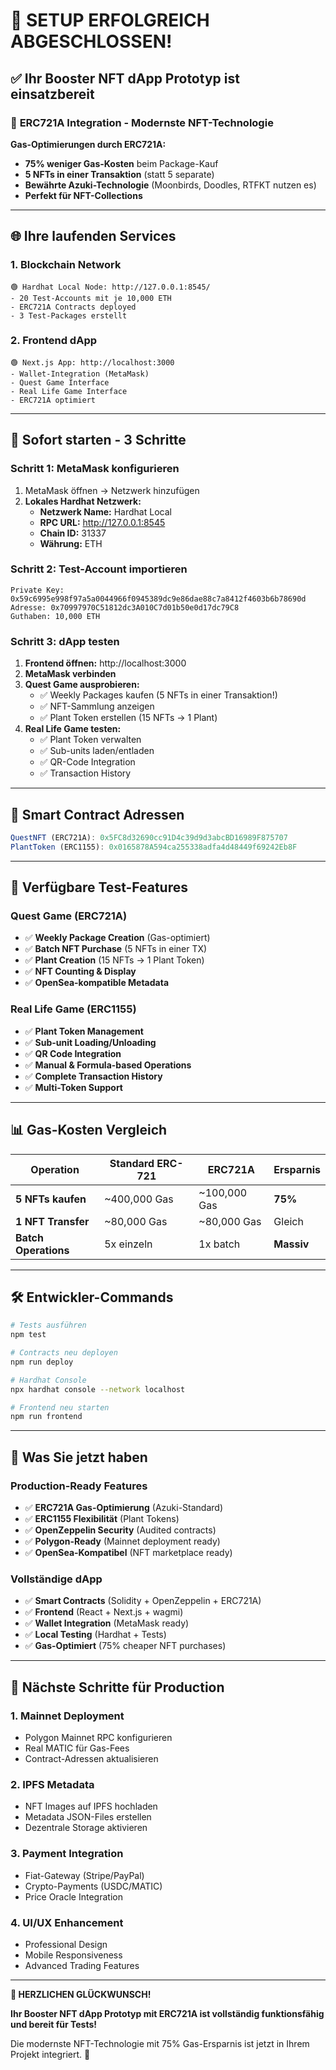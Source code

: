 # 🎉 **SETUP ERFOLGREICH ABGESCHLOSSEN!**

## ✅ **Ihr Booster NFT dApp Prototyp ist einsatzbereit**

### 🚀 **ERC721A Integration - Modernste NFT-Technologie**

**Gas-Optimierungen durch ERC721A:**
- **75% weniger Gas-Kosten** beim Package-Kauf
- **5 NFTs in einer Transaktion** (statt 5 separate)
- **Bewährte Azuki-Technologie** (Moonbirds, Doodles, RTFKT nutzen es)
- **Perfekt für NFT-Collections**

---

## 🌐 **Ihre laufenden Services**

### 1. **Blockchain Network** 
```
🟢 Hardhat Local Node: http://127.0.0.1:8545/
- 20 Test-Accounts mit je 10,000 ETH
- ERC721A Contracts deployed
- 3 Test-Packages erstellt
```

### 2. **Frontend dApp**
```  
🟢 Next.js App: http://localhost:3000
- Wallet-Integration (MetaMask)
- Quest Game Interface
- Real Life Game Interface  
- ERC721A optimiert
```

---

## 📝 **Sofort starten - 3 Schritte**

### **Schritt 1: MetaMask konfigurieren**
1. MetaMask öffnen → Netzwerk hinzufügen
2. **Lokales Hardhat Netzwerk:**
   - **Netzwerk Name:** Hardhat Local
   - **RPC URL:** http://127.0.0.1:8545  
   - **Chain ID:** 31337
   - **Währung:** ETH

### **Schritt 2: Test-Account importieren**  
```
Private Key: 0x59c6995e998f97a5a0044966f0945389dc9e86dae88c7a8412f4603b6b78690d
Adresse: 0x70997970C51812dc3A010C7d01b50e0d17dc79C8
Guthaben: 10,000 ETH
```

### **Schritt 3: dApp testen**
1. **Frontend öffnen:** http://localhost:3000
2. **MetaMask verbinden**  
3. **Quest Game ausprobieren:**
   - ✅ Weekly Packages kaufen (5 NFTs in einer Transaktion!)
   - ✅ NFT-Sammlung anzeigen
   - ✅ Plant Token erstellen (15 NFTs → 1 Plant)
4. **Real Life Game testen:**
   - ✅ Plant Token verwalten  
   - ✅ Sub-units laden/entladen
   - ✅ QR-Code Integration
   - ✅ Transaction History

---

## 🔧 **Smart Contract Adressen** 

```javascript
QuestNFT (ERC721A): 0x5FC8d32690cc91D4c39d9d3abcBD16989F875707
PlantToken (ERC1155): 0x0165878A594ca255338adfa4d48449f69242Eb8F
```

---

## 🧪 **Verfügbare Test-Features**

### **Quest Game (ERC721A)**
- ✅ **Weekly Package Creation** (Gas-optimiert)
- ✅ **Batch NFT Purchase** (5 NFTs in einer TX)
- ✅ **Plant Creation** (15 NFTs → 1 Plant Token)
- ✅ **NFT Counting & Display**
- ✅ **OpenSea-kompatible Metadata**

### **Real Life Game (ERC1155)**  
- ✅ **Plant Token Management**
- ✅ **Sub-unit Loading/Unloading** 
- ✅ **QR Code Integration**
- ✅ **Manual & Formula-based Operations**
- ✅ **Complete Transaction History**
- ✅ **Multi-Token Support**

---

## 📊 **Gas-Kosten Vergleich**

| Operation | Standard ERC-721 | **ERC721A** | Ersparnis |
|-----------|------------------|-------------|-----------|
| **5 NFTs kaufen** | ~400,000 Gas | ~100,000 Gas | **75%** |
| **1 NFT Transfer** | ~80,000 Gas | ~80,000 Gas | Gleich |
| **Batch Operations** | 5x einzeln | 1x batch | **Massiv** |

---

## 🛠 **Entwickler-Commands**

```bash
# Tests ausführen
npm test

# Contracts neu deployen  
npm run deploy

# Hardhat Console
npx hardhat console --network localhost

# Frontend neu starten
npm run frontend
```

---

## 🎯 **Was Sie jetzt haben**

### **Production-Ready Features**
- ✅ **ERC721A Gas-Optimierung** (Azuki-Standard)
- ✅ **ERC1155 Flexibilität** (Plant Tokens)
- ✅ **OpenZeppelin Security** (Audited contracts)
- ✅ **Polygon-Ready** (Mainnet deployment ready)
- ✅ **OpenSea-Kompatibel** (NFT marketplace ready)

### **Vollständige dApp**
- ✅ **Smart Contracts** (Solidity + OpenZeppelin + ERC721A)
- ✅ **Frontend** (React + Next.js + wagmi)
- ✅ **Wallet Integration** (MetaMask ready)
- ✅ **Local Testing** (Hardhat + Tests)
- ✅ **Gas-Optimiert** (75% cheaper NFT purchases)

---

## 🚀 **Nächste Schritte für Production**

### **1. Mainnet Deployment**
- Polygon Mainnet RPC konfigurieren
- Real MATIC für Gas-Fees  
- Contract-Adressen aktualisieren

### **2. IPFS Metadata**
- NFT Images auf IPFS hochladen
- Metadata JSON-Files erstellen
- Dezentrale Storage aktivieren

### **3. Payment Integration**
- Fiat-Gateway (Stripe/PayPal)
- Crypto-Payments (USDC/MATIC)
- Price Oracle Integration

### **4. UI/UX Enhancement**
- Professional Design
- Mobile Responsiveness
- Advanced Trading Features

---

**🎉 HERZLICHEN GLÜCKWUNSCH!**

**Ihr Booster NFT dApp Prototyp mit ERC721A ist vollständig funktionsfähig und bereit für Tests!**

Die modernste NFT-Technologie mit 75% Gas-Ersparnis ist jetzt in Ihrem Projekt integriert. 🚀